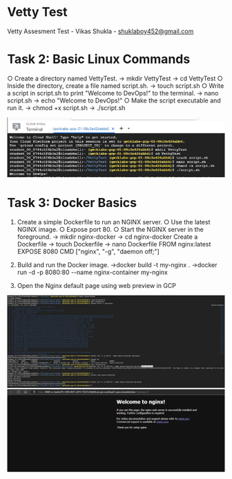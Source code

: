 # Vetty Test
 Vetty Assesment Test - Vikas Shukla - shuklaboy452@gmail.com

# Task 2: Basic Linux Commands 

○ Create a directory named VettyTest. 
    -> mkdir VettyTest
    -> cd VettyTest
○ Inside the directory, create a file named script.sh. 
    -> touch script.sh
○ Write a script in script.sh to print "Welcome to DevOps!" to the terminal. 
    -> nano script.sh
    -> echo "Welcome to DevOps!"
○ Make the script executable and run it.
    -> chmod +x script.sh
    -> ./script.sh
 
 ![alt text](<task2.jpg>)
 
 # Task 3: Docker Basics 
1. Create a simple Dockerfile to run an NGINX server. 
○ Use the latest NGINX image. 
○ Expose port 80. 
○ Start the NGINX server in the foreground. 
    -> mkdir nginx-docker
    -> cd nginx-docker
Create a Dockerfile
    -> touch Dockerfile
    -> nano Dockerfile
            FROM nginx:latest
            EXPOSE 8080
            CMD ["nginx", "-g", "daemon off;"]

2. Build and run the Docker image. 
    ->docker build -t my-nginx .
    ->docker run -d -p 8080:80 --name nginx-container my-nginx

3. Open the Nginx default page
using web preview in GCP 

![alt text](<task3-1.jpg>)
![alt text](<task3-2.jpg>)






